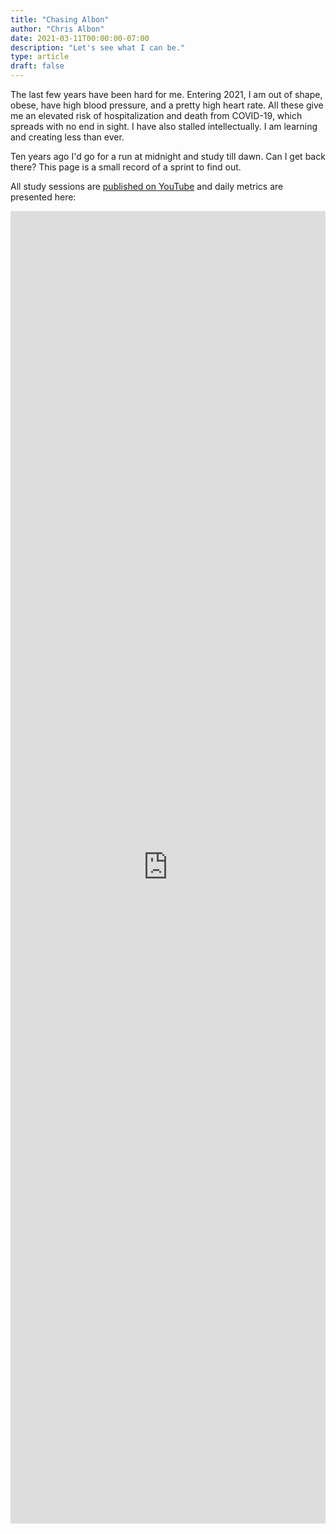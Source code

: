 ```yaml
---
title: "Chasing Albon"
author: "Chris Albon"
date: 2021-03-11T00:00:00-07:00
description: "Let's see what I can be."
type: article
draft: false
---
```


The last few years have been hard for me. Entering 2021, I am out of shape, obese, have high blood pressure, and a pretty high heart rate. All these give me an elevated risk of hospitalization and death from COVID-19, which spreads with no end in sight. I have also stalled intellectually. I am learning and creating less than ever. 

Ten years ago I'd go for a run at midnight and study till dawn. Can I get back there? This page is a small record of a sprint to find out.

All study sessions are [published on YouTube](https://www.youtube.com/c/ChrisAlbonVideos) and daily metrics are presented here:

<iframe width="100%" style="border:none;" height="2100px" src="https://docs.google.com/spreadsheets/d/e/2PACX-1vT33rQsvLa8nf08wTM4D7i8ADle7NPxAcxYI0gesIONpW4foVxBUpZunb2Xa3_VGLIPUG7-JOd3eJz6/pubhtml?widget=true&amp;headers=false"></iframe>
